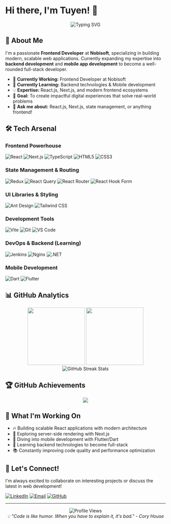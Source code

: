 # Hi there, I'm Tuyen! 👋

<div align="center">
  <img src="https://readme-typing-svg.herokuapp.com?font=Fira+Code&pause=1000&color=61DAFB&center=true&vCenter=true&width=435&lines=Frontend+Developer;React+%26+Next.js+Enthusiast;Always+Learning+New+Technologies" alt="Typing SVG" />
</div>

## 🚀 About Me

I'm a passionate **Frontend Developer** at **Nobisoft**, specializing in building modern, scalable web applications. Currently expanding my expertise into **backend development** and **mobile app development** to become a well-rounded full-stack developer.

- 🔭 **Currently Working:** Frontend Developer at Nobisoft
- 🌱 **Currently Learning:** Backend technologies & Mobile development
- 💡 **Expertise:** React.js, Next.js, and modern frontend ecosystems
- 🎯 **Goal:** To create impactful digital experiences that solve real-world problems
- 💬 **Ask me about:** React.js, Next.js, state management, or anything frontend!

## 🛠️ Tech Arsenal

### Frontend Powerhouse
![React](https://img.shields.io/badge/React-20232A?style=for-the-badge&logo=react&logoColor=61DAFB)
![Next.js](https://img.shields.io/badge/Next.js-000000?style=for-the-badge&logo=next.js&logoColor=white)
![TypeScript](https://img.shields.io/badge/TypeScript-007ACC?style=for-the-badge&logo=typescript&logoColor=white)
![HTML5](https://img.shields.io/badge/HTML5-E34F26?style=for-the-badge&logo=html5&logoColor=white)
![CSS3](https://img.shields.io/badge/CSS3-1572B6?style=for-the-badge&logo=css3&logoColor=white)

### State Management & Routing
![Redux](https://img.shields.io/badge/Redux-593D88?style=for-the-badge&logo=redux&logoColor=white)
![React Query](https://img.shields.io/badge/-React%20Query-FF4154?style=for-the-badge&logo=react%20query&logoColor=white)
![React Router](https://img.shields.io/badge/React_Router-CA4245?style=for-the-badge&logo=react-router&logoColor=white)
![React Hook Form](https://img.shields.io/badge/React%20Hook%20Form-EC5990?style=for-the-badge&logo=reacthookform&logoColor=white)

### UI Libraries & Styling
![Ant Design](https://img.shields.io/badge/-AntDesign-0170FE?style=for-the-badge&logo=ant-design&logoColor=white)
![Tailwind CSS](https://img.shields.io/badge/Tailwind_CSS-38B2AC?style=for-the-badge&logo=tailwind-css&logoColor=white)

### Development Tools
![Vite](https://img.shields.io/badge/Vite-646CFF?style=for-the-badge&logo=vite&logoColor=white)
![Git](https://img.shields.io/badge/Git-F05032?style=for-the-badge&logo=git&logoColor=white)
![VS Code](https://img.shields.io/badge/VS_Code-007ACC?style=for-the-badge&logo=visual-studio-code&logoColor=white)

### DevOps & Backend (Learning)
![Jenkins](https://img.shields.io/badge/Jenkins-2C5263?style=for-the-badge&logo=jenkins&logoColor=white)
![Nginx](https://img.shields.io/badge/Nginx-009639?style=for-the-badge&logo=nginx&logoColor=white)
![.NET](https://img.shields.io/badge/.NET-5C2D91?style=for-the-badge&logo=.net&logoColor=white)

### Mobile Development
![Dart](https://img.shields.io/badge/Dart-0175C2?style=for-the-badge&logo=dart&logoColor=white)
![Flutter](https://img.shields.io/badge/Flutter-02569B?style=for-the-badge&logo=flutter&logoColor=white)

## 📊 GitHub Analytics

<div align="center">
  <img height="180em" src="https://github-readme-stats.vercel.app/api?username=tuyenpham2502&show_icons=true&theme=tokyonight&include_all_commits=true&count_private=true"/>
  <img height="180em" src="https://github-readme-stats.vercel.app/api/top-langs/?username=tuyenpham2502&layout=compact&langs_count=7&theme=tokyonight"/>
</div>

<div align="center">
  <img src="https://github-readme-streak-stats.herokuapp.com/?user=tuyenpham2502&theme=tokyonight" alt="GitHub Streak Stats"/>
</div>

## 🏆 GitHub Achievements

<div align="center">
  <img src="https://github-profile-trophy.vercel.app/?username=tuyenpham2502&theme=tokyonight&no-frame=true&no-bg=false&margin-w=4&row=1"/>
</div>

## 🎯 What I'm Working On

- 🔥 Building scalable React applications with modern architecture
- 🌟 Exploring server-side rendering with Next.js
- 📱 Diving into mobile development with Flutter/Dart
- 🔧 Learning backend technologies to become full-stack
- 📚 Constantly improving code quality and performance optimization

## 🤝 Let's Connect!

I'm always excited to collaborate on interesting projects or discuss the latest in web development!

[![LinkedIn](https://img.shields.io/badge/LinkedIn-0077B5?style=for-the-badge&logo=linkedin&logoColor=white)](https://linkedin.com/in/tuyenpham2502)
[![Email](https://img.shields.io/badge/Email-D14836?style=for-the-badge&logo=gmail&logoColor=white)](mailto:your.email@example.com)
[![GitHub](https://img.shields.io/badge/GitHub-100000?style=for-the-badge&logo=github&logoColor=white)](https://github.com/tuyenpham2502)

---

<div align="center">
  <img src="https://komarev.com/ghpvc/?username=tuyenpham2502&color=blueviolet&style=for-the-badge&label=Profile+Views" alt="Profile Views"/>
</div>

<div align="center">
  <i>💡 "Code is like humor. When you have to explain it, it's bad." - Cory House</i>
</div>
